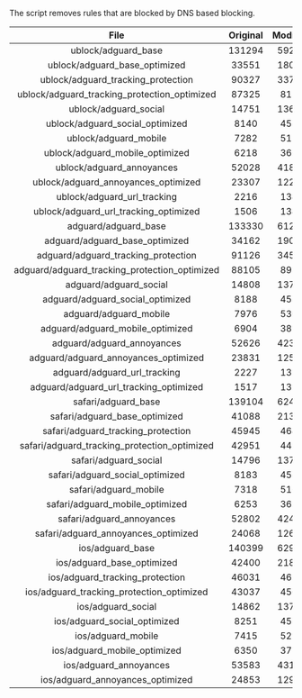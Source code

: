 The script removes rules that are blocked by DNS based blocking.


| File | Original | Modified |
|:----:|:-----:|:-----:|
| ublock/adguard_base | 131294 | 59203 |
| ublock/adguard_base_optimized | 33551 | 18045 |
| ublock/adguard_tracking_protection | 90327 | 33773 |
| ublock/adguard_tracking_protection_optimized | 87325 | 8188 |
| ublock/adguard_social | 14751 | 13679 |
| ublock/adguard_social_optimized | 8140 | 4539 |
| ublock/adguard_mobile | 7282 | 5125 |
| ublock/adguard_mobile_optimized | 6218 | 3661 |
| ublock/adguard_annoyances | 52028 | 41869 |
| ublock/adguard_annoyances_optimized | 23307 | 12282 |
| ublock/adguard_url_tracking | 2216 | 1348 |
| ublock/adguard_url_tracking_optimized | 1506 | 1345 |
| adguard/adguard_base | 133330 | 61278 |
| adguard/adguard_base_optimized | 34162 | 19083 |
| adguard/adguard_tracking_protection | 91126 | 34513 |
| adguard/adguard_tracking_protection_optimized | 88105 | 8912 |
| adguard/adguard_social | 14808 | 13740 |
| adguard/adguard_social_optimized | 8188 | 4586 |
| adguard/adguard_mobile | 7976 | 5309 |
| adguard/adguard_mobile_optimized | 6904 | 3838 |
| adguard/adguard_annoyances | 52626 | 42383 |
| adguard/adguard_annoyances_optimized | 23831 | 12566 |
| adguard/adguard_url_tracking | 2227 | 1357 |
| adguard/adguard_url_tracking_optimized | 1517 | 1354 |
| safari/adguard_base | 139104 | 62489 |
| safari/adguard_base_optimized | 41088 | 21354 |
| safari/adguard_tracking_protection | 45945 | 4642 |
| safari/adguard_tracking_protection_optimized | 42951 | 4492 |
| safari/adguard_social | 14796 | 13723 |
| safari/adguard_social_optimized | 8183 | 4572 |
| safari/adguard_mobile | 7318 | 5166 |
| safari/adguard_mobile_optimized | 6253 | 3696 |
| safari/adguard_annoyances | 52802 | 42483 |
| safari/adguard_annoyances_optimized | 24068 | 12642 |
| ios/adguard_base | 140399 | 62997 |
| ios/adguard_base_optimized | 42400 | 21859 |
| ios/adguard_tracking_protection | 46031 | 4652 |
| ios/adguard_tracking_protection_optimized | 43037 | 4502 |
| ios/adguard_social | 14862 | 13762 |
| ios/adguard_social_optimized | 8251 | 4593 |
| ios/adguard_mobile | 7415 | 5211 |
| ios/adguard_mobile_optimized | 6350 | 3738 |
| ios/adguard_annoyances | 53583 | 43149 |
| ios/adguard_annoyances_optimized | 24853 | 12969 |